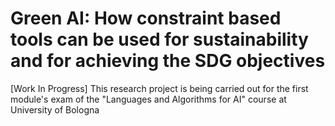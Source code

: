 # Green AI: How constraint based tools can be used for sustainability and for achieving the SDG objectives
[Work In Progress] This research project is being carried out for the first module's exam of the "Languages and Algorithms for AI" course at University of Bologna
